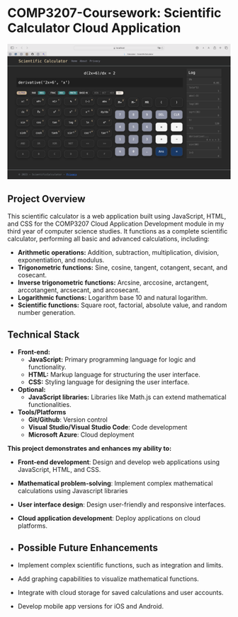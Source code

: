 # COMP3207-Coursework: Scientific Calculator Cloud Application
<img src="https://github.com/b-knd/misc-codes/blob/main/media/Screenshot%202023-12-09%20at%2008.56.57.png" alt="image_description" width="1000"/>

## Project Overview

This scientific calculator is a web application built using JavaScript, HTML, and CSS for the COMP3207 Cloud Application Development module in my third year of computer science studies. It functions as a complete scientific calculator, performing all basic and advanced calculations, including:

* **Arithmetic operations:** Addition, subtraction, multiplication, division, exponentiation, and modulus.
* **Trigonometric functions:** Sine, cosine, tangent, cotangent, secant, and cosecant.
* **Inverse trigonometric functions:** Arcsine, arccosine, arctangent, arccotangent, arcsecant, and arcosecant.
* **Logarithmic functions:** Logarithm base 10 and natural logarithm.
* **Scientific functions:** Square root, factorial, absolute value, and random number generation.

## Technical Stack

* **Front-end:**
    * **JavaScript:** Primary programming language for logic and functionality.
    * **HTML:** Markup language for structuring the user interface.
    * **CSS:** Styling language for designing the user interface.
* **Optional:**
    * **JavaScript libraries:** Libraries like Math.js can extend mathematical functionalities.
* **Tools/Platforms**
    * **Git/Github**: Version control
    * **Visual Studio/Visual Studio Code**: Code development
    * **Microsoft Azure**: Cloud deployment

**This project demonstrates and enhances my ability to:**

* **Front-end development**: Design and develop web applications using JavaScript, HTML, and CSS.
* **Mathematical problem-solving**: Implement complex mathematical calculations using Javascript libraries
* **User interface design**: Design user-friendly and responsive interfaces.
* **Cloud application development**: Deploy applications on cloud platforms.

* ## Possible Future Enhancements

* Implement complex scientific functions, such as integration and limits.
* Add graphing capabilities to visualize mathematical functions.
* Integrate with cloud storage for saved calculations and user accounts.
* Develop mobile app versions for iOS and Android.
